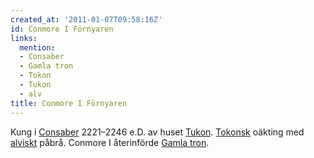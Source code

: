 ```yaml
---
created_at: '2011-01-07T09:58:16Z'
id: Conmore I Förnyaren
links:
  mention:
  - Consaber
  - Gamla tron
  - Tokon
  - Tukon
  - alv
title: Conmore I Förnyaren
---
```


Kung i [Consaber] 2221–2246 e.D. av huset [Tukon]. [Tokonsk] oäkting med [alviskt] påbrå. Conmore I
återinförde [Gamla tron].

  [Consaber]: Consaber
  [Tukon]: Tukon
  [Tokonsk]: Tokon
  [alviskt]: alv
  [Gamla tron]: Gamla_tron

